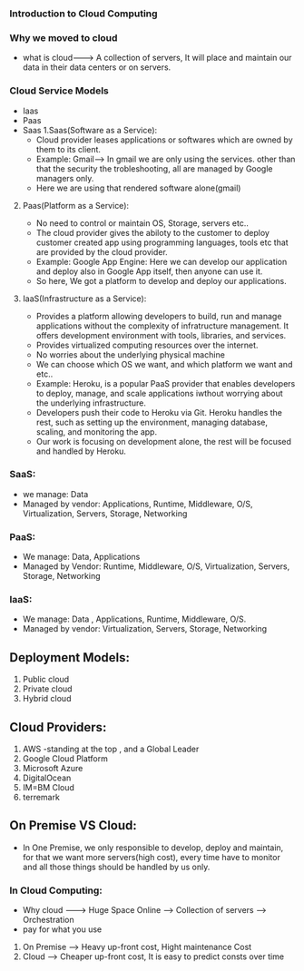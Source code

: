 ### Introduction to Cloud Computing
### Why we moved to cloud
* what is cloud---> A collection of servers, It will place and maintain our data in their data centers or on servers.
### Cloud Service Models
* Iaas
* Paas
* Saas
1.Saas(Software as a Service):
  * Cloud provider leases applications or softwares which are owned by them to its client.
  * Example: Gmail--> In gmail we are only using the services. other than that the security the trobleshooting, all are managed by Google managers only.
  * Here we are using that rendered software alone(gmail)

2. Paas(Platform as a Service):
   * No need to control or maintain OS, Storage, servers etc..
   * The cloud provider gives the abiloty to the customer to deploy customer created app using programming languages, tools etc that are provided by the cloud provider.
   * Example: Google App Engine: Here we can develop our application and deploy also in Google App itself, then anyone can use it.
   * So here, We got a platform to develop and deploy our applications.


3. IaaS(Infrastructure as a Service):
    * Provides a platform allowing developers to build, run and manage applications without the complexity of infratructure management. It offers development environment with tools, libraries, and services. 
    * Provides virtualized computing resources over the internet.
    * No worries about the underlying physical machine
    * We can choose which OS we want, and which platform we want and etc..
    * Example: Heroku, is a popular PaaS provider that enables developers to deploy, manage, and scale applications iwthout worrying about the underlying infrastructure.
    * Developers push their code to Heroku via Git. Heroku handles the rest, such as setting up the environment, managing database, scaling, and monitoring the app.
    * Our work is focusing on development alone, the rest will be focused and handled by Heroku.
  
  ### SaaS:
  * we manage: Data
  * Managed by vendor: Applications, Runtime, Middleware, O/S, Virtualization, Servers, Storage, Networking

  ### PaaS:
  * We manage: Data, Applications
  * Managed by Vendor: Runtime, Middleware, O/S, Virtualization, Servers, Storage, Networking

  ### IaaS:
  * We manage: Data , Applications, Runtime, Middleware, O/S.
  * Managed by vendor: Virtualization, Servers, Storage, Networking

## Deployment Models:
1. Public cloud
2. Private cloud
3. Hybrid cloud

## Cloud Providers:
1. AWS -standing at the top , and a Global Leader
2. Google Cloud Platform
3. Microsoft Azure
4. DigitalOcean
5. IM=BM Cloud
6. terremark


## On Premise VS Cloud:
* In One Premise, we only responsible to develop, deploy and maintain, for that we want more servers(high cost), every time have to monitor and all those things should be handled by us only.

### In Cloud Computing:
* Why cloud ---> Huge Space Online --> Collection of servers --> Orchestration
* pay for what you use

1. On Premise --> Heavy up-front cost, Hight maintenance Cost
2. Cloud --> Cheaper up-front cost, It is easy to predict consts over time

